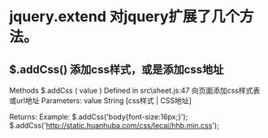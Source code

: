 # jquery.extend 对jquery扩展了几个方法。
## $.addCss() 添加css样式，或是添加css地址
Methods
$.addCss ( value ) 
Defined in src\sheet.js:47
向页面添加css样式表或url地址
Parameters:
value String
[css样式 | CSS地址]

Returns:
Example:
$.addCss('body{font-size:16px;}');
$.addCss('http://static.huanhuba.com/css/lecai/hhb.min.css');
